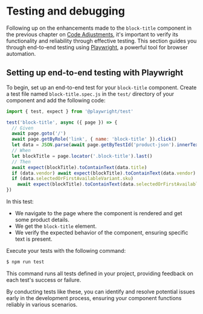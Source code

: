 # Testing and debugging

Following up on the enhancements made to the `block-title` component in the previous chapter on [Code Adjustments](https://github.com/archetype-themes/devkit/blob/main/1.%20Getting%20Started/Developing%20components/d.%20Code%20adjustments.md), it's important to verify its functionality and reliability through effective testing. This section guides you through end-to-end testing using [Playwright](https://playwright.dev/), a powerful tool for browser automation.

## Setting up end-to-end testing with Playwright

To begin, set up an end-to-end test for your `block-title` component. Create a test file named `block-title.spec.js` in the `test/` directory of your component and add the following code:
```js
import { test, expect } from '@playwright/test'

test('block-title', async ({ page }) => {
  // Given
  await page.goto('/')
  await page.getByRole('link', { name: 'block-title' }).click()
  let data = JSON.parse(await page.getByTestId('product-json').innerText())
  // When
  let blockTitle = page.locator('.block-title').last()
  // Then
  await expect(blockTitle).toContainText(data.title)
  if (data.vendor) await expect(blockTitle).toContainText(data.vendor)
  if (data.selectedOrFirstAvailableVariant.sku)
    await expect(blockTitle).toContainText(data.selectedOrFirstAvailableVariant.sku)
})
```

In this test:

* We navigate to the page where the component is rendered and get some product details.
* We get the `block-title` element.
* We verify the expected behavior of the component, ensuring specific text is present.

Execute your tests with the following command:

```bash
$ npm run test
```

This command runs all tests defined in your project, providing feedback on each test's success or failure.

By conducting tests like these, you can identify and resolve potential issues early in the development process, ensuring your component functions reliably in various scenarios.
